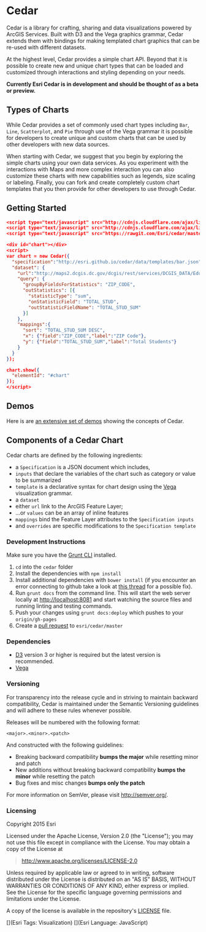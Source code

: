 # Cedar

Cedar is a library for crafting, sharing and data visualizations powered by ArcGIS Services. Built with D3 and the Vega graphics grammar, Cedar extends them with bindings for making templated chart graphics that can be re-used with different datasets.

At the highest level, Cedar provides a simple chart API. Beyond that it is possible to create new and unique chart types that can be loaded and customized through interactions and styling depending on your needs.

**Currently Esri Cedar is in development and should be thought of as a beta or preview.**

## Types of Charts

While Cedar provides a set of commonly used chart types including `Bar`, `Line`, `Scatterplot`, and `Pie` through use of the Vega grammar it is possible for developers to create unique and custom charts that can be used by other developers with new data sources.

When starting with Cedar, we suggest that you begin by exploring the simple charts using your own data services. As you experiment with the interactions with Maps and more complex interaction you can also customize these charts with new capabilities such as legends, size scaling or labeling. Finally, you can fork and create completely custom chart templates that you then provide for other developers to use through Cedar.

## Getting Started

```json
<script type="text/javascript" src="http://cdnjs.cloudflare.com/ajax/libs/d3/3.5.5/d3.min.js"></script>
<script type="text/javascript" src="http://cdnjs.cloudflare.com/ajax/libs/vega/1.4.3/vega.min.js"></script>
<script type="text/javascript" src="https://rawgit.com/Esri/cedar/master/src/cedar.js"></script>

<div id="chart"></div>
<script>
var chart = new Cedar({
  "specification":"http://esri.github.io/cedar/data/templates/bar.json",
  "dataset": {
    "url":"http://maps2.dcgis.dc.gov/dcgis/rest/services/DCGIS_DATA/Education_WebMercator/MapServer/5",
    "query": {
      "groupByFieldsForStatistics": "ZIP_CODE",
      "outStatistics": [{
        "statisticType": "sum", 
        "onStatisticField": "TOTAL_STUD", 
        "outStatisticFieldName": "TOTAL_STUD_SUM"
      }]
    },
    "mappings":{
      "sort": "TOTAL_STUD_SUM DESC",
      "x": {"field":"ZIP_CODE","label":"ZIP Code"},
      "y": {"field":"TOTAL_STUD_SUM","label":"Total Students"}
    }
  }
});

chart.show({
  "elementId": "#chart"
});
</script>
```


## Demos

Here is are [an extensive set of demos](http://esri.github.io/cedar/examples) showing the concepts of Cedar.


## Components of a Cedar Chart

Cedar charts are defined by the following ingredients:

- a `Specification` is a JSON document which includes,
 - `inputs` that declare the variables of the chart such as category or value to be summarized
 - `template` is a declarative syntax for chart design using the [Vega](http://trifacta.github.io/vega/) visualization grammar.
- a `dataset`
 - either `url` link to the ArcGIS Feature Layer;
 - ...or `values` can be an array of inline features
 - `mappings` bind the Feature Layer attributes to the `Specification inputs`
- and `overrides` are specific modifications to the `Specification template`


### Development Instructions

Make sure you have the [Grunt CLI](http://gruntjs.com/getting-started) installed.

1. `cd` into the `cedar` folder
1. Install the dependencies with `npm install`
1. Install additional dependencies with `bower install` (if you encounter an error connecting to github take a look at [this thread](https://github.com/angular/angular-phonecat/issues/141) for a possible fix).
1. Run `grunt docs` from the command line. This will start the web server locally at [http://localhost:8081](http://localhost:8081) and start watching the source files and running linting and testing commands.
1. Push your changes using `grunt docs:deploy` which pushes to your `origin/gh-pages`
1. Create a [pull request](https://help.github.com/articles/creating-a-pull-request) to `esri/cedar/master`

### Dependencies

* [D3](http://d3js.org/) version 3 or higher is required but the latest version is recommended.
* [Vega](http://trifacta.github.io/vega/)

### Versioning

For transparency into the release cycle and in striving to maintain backward compatibility, Cedar is maintained under the Semantic Versioning guidelines and will adhere to these rules whenever possible.

Releases will be numbered with the following format:

`<major>.<minor>.<patch>`

And constructed with the following guidelines:

* Breaking backward compatibility **bumps the major** while resetting minor and patch
* New additions without breaking backward compatibility **bumps the minor** while resetting the patch
* Bug fixes and misc changes **bumps only the patch**

For more information on SemVer, please visit <http://semver.org/>.


### Licensing
Copyright 2015 Esri

Licensed under the Apache License, Version 2.0 (the "License");
you may not use this file except in compliance with the License.
You may obtain a copy of the License at

> http://www.apache.org/licenses/LICENSE-2.0

Unless required by applicable law or agreed to in writing, software
distributed under the License is distributed on an "AS IS" BASIS,
WITHOUT WARRANTIES OR CONDITIONS OF ANY KIND, either express or implied.
See the License for the specific language governing permissions and
limitations under the License.

A copy of the license is available in the repository's [LICENSE](./LICENSE) file.

[](Esri Tags: Visualization)
[](Esri Language: JavaScript)

